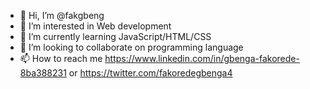 - 👋 Hi, I’m @fakgbeng
- 👀 I’m interested in Web development
- 🌱 I’m currently learning JavaScript/HTML/CSS
- 💞️ I’m looking to collaborate on programming language
- 📫 How to reach me https://www.linkedin.com/in/gbenga-fakorede-8ba388231 or https://twitter.com/fakoredegbenga4

<!---
fakgbeng/fakgbeng is a ✨ special ✨ repository because its `README.md` (this file) appears on your GitHub profile.
You can click the Preview link to take a look at your changes.
--->

